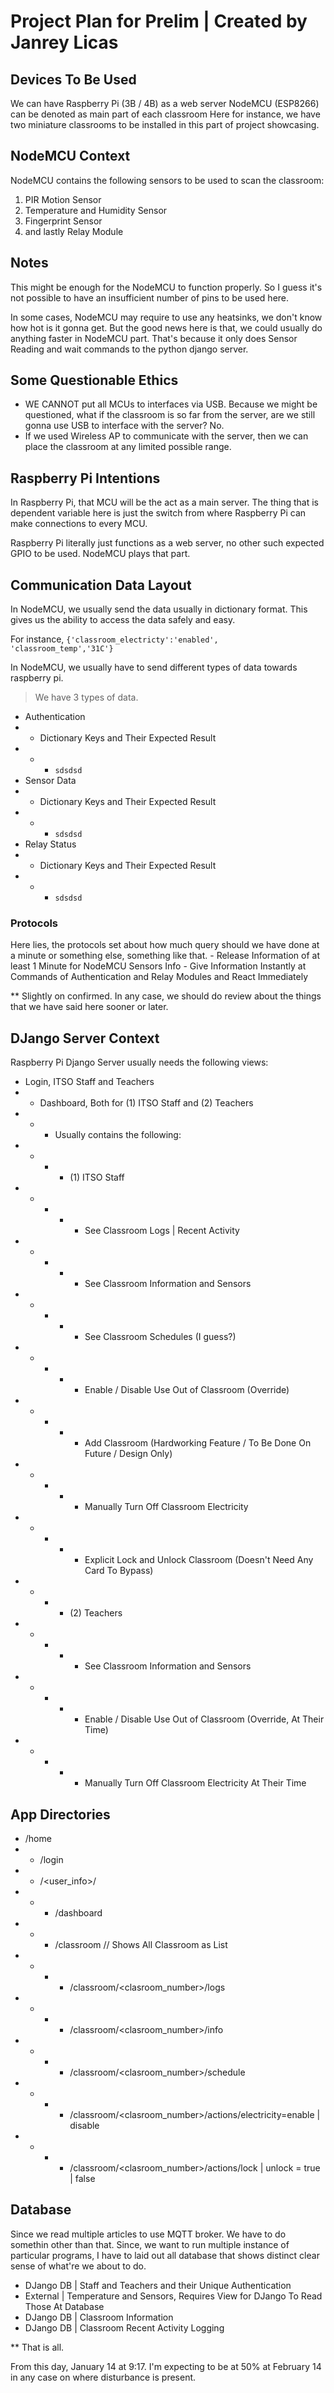 # Project Plan for Prelim | Created by Janrey Licas

## Devices To Be Used
We can have Raspberry Pi (3B / 4B) as a web server
NodeMCU (ESP8266) can be denoted as main part of each classroom
	Here for instance, we have two miniature classrooms to be installed in this part of project showcasing.

## NodeMCU Context
NodeMCU contains the following sensors to be used to scan the classroom:
1. PIR Motion Sensor
2. Temperature and Humidity Sensor
3. Fingerprint Sensor
4. and lastly Relay Module
## Notes
This might be enough for the NodeMCU to function properly. So I guess it's not possible to have an insufficient number of pins
to be used here.

In some cases, NodeMCU may require to use any heatsinks, we don't know how hot is it gonna get.
But the good news here is that, we could usually do anything faster in NodeMCU part. That's because it only does Sensor Reading and wait commands to the python django server.


## Some Questionable Ethics
* WE CANNOT put all MCUs to interfaces via USB. Because we might be questioned, what if the classroom is so far from the server, are we still gonna use USB to interface with the server? No.
* If we used Wireless AP to communicate with the server, then we can place the classroom at any limited possible range.

## Raspberry Pi Intentions
In Raspberry Pi, that MCU will be the act as a main server. The thing that is dependent variable here is just the switch from where Raspberry Pi can make connections to every MCU.

Raspberry Pi literally just functions as a web server, no other such expected GPIO to be used. NodeMCU plays that part.

## Communication Data Layout
In NodeMCU, we usually send the data usually in dictionary format. This gives us the ability to access the data safely and easy.

For instance, `{'classroom_electricty':'enabled', 'classroom_temp','31C'}`

In NodeMCU, we usually have to send different types of data towards raspberry pi.
> We have 3 types of data.
- Authentication
- - Dictionary Keys and Their Expected Result
- - - `sdsdsd`
- Sensor Data
- - Dictionary Keys and Their Expected Result
- - - `sdsdsd`
- Relay Status
- - Dictionary Keys and Their Expected Result
- - - `sdsdsd`

### Protocols
Here lies, the protocols set about how much query should we have done at a minute or something else, something like that.
	- Release Information of at least 1 Minute for NodeMCU Sensors Info
	- Give Information Instantly at Commands of Authentication and Relay Modules and React Immediately

** Slightly on confirmed. In any case, we should do review about the things that we have said here sooner or later.

## DJango Server Context
Raspberry Pi Django Server usually needs the following views:
- Login, ITSO Staff and Teachers
- - Dashboard, Both for (1) ITSO Staff and (2) Teachers
- - - Usually contains the following:
- - - - (1) ITSO Staff
- - - - - See Classroom Logs | Recent Activity
- - - - - See Classroom Information and Sensors
- - - - - See Classroom Schedules (I guess?)
- - - - - Enable / Disable Use Out of Classroom (Override)
- - - - - Add Classroom (Hardworking Feature / To Be Done On Future / Design Only)
- - - - - Manually Turn Off Classroom Electricity
- - - - - Explicit Lock and Unlock Classroom (Doesn't Need Any Card To Bypass)
- - - - (2) Teachers
- - - - - See Classroom Information and Sensors
- - - - - Enable / Disable Use Out of Classroom (Override, At Their Time)
- - - - - Manually Turn Off Classroom Electricity At Their Time

## App Directories
- /home
- - /login
- - /<user_info>/
- - - /dashboard
- - - /classroom // Shows All Classroom as List
- - - - /classroom/<clasroom_number>/logs
- - - - /classroom/<clasroom_number>/info
- - - - /classroom/<clasroom_number>/schedule
- - - - /classroom/<clasroom_number>/actions/electricity=enable | disable
- - - - /classroom/<clasroom_number>/actions/lock | unlock = true | false



## Database
Since we read multiple articles to use MQTT broker. We have to do somethin other than that. Since, we want to run
multiple instance of particular programs, I have to laid out all database that shows distinct clear sense of what're we about to do.
- DJango DB | Staff and Teachers and their Unique Authentication
- External  | Temperature and Sensors, Requires View for DJango To Read Those At Database
- DJango DB | Classroom Information
- DJango DB | Classroom Recent Activity Logging

** That is all.

From this day, January 14 at 9:17. I'm expecting to be at 50% at February 14 in any case on where disturbance is present.